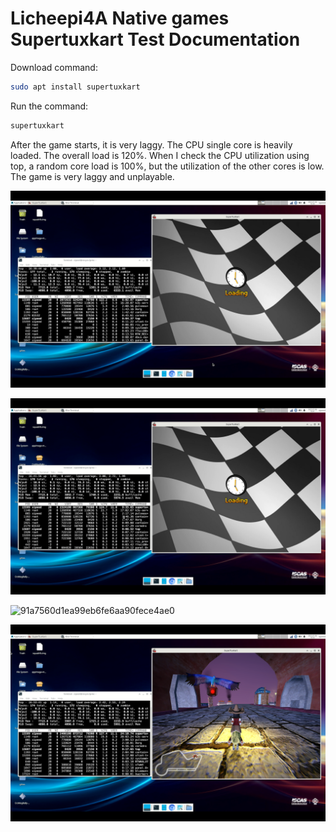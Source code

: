 # Licheepi4A Native games Supertuxkart Test Documentation

 

Download command:

```bash
sudo apt install supertuxkart
```

Run the command:

```bash
supertuxkart
```

After the game starts, it is very laggy. The CPU single core is heavily loaded. The overall load is 120%. When I check the CPU utilization using top, a random core load is 100%, but the utilization of the other cores is low. The game is very laggy and unplayable.

![ba4cd2bcada0d85515ac99c7e2e7797](https://raw.githubusercontent.com/jason-hue/plct/main/ba4cd2bcada0d85515ac99c7e2e7797.png)

![6f906382a6b2de30561de306a7c219f](https://raw.githubusercontent.com/jason-hue/plct/main/6f906382a6b2de30561de306a7c219f.png)

![91a7560d1ea99eb6fe6aa90fece4ae0](https://raw.githubusercontent.com/jason-hue/plct/main/91a7560d1ea99eb6fe6aa90fece4ae0.png)

![image-20250106165406790](https://raw.githubusercontent.com/jason-hue/plct/main/image-20250106165406790.png)